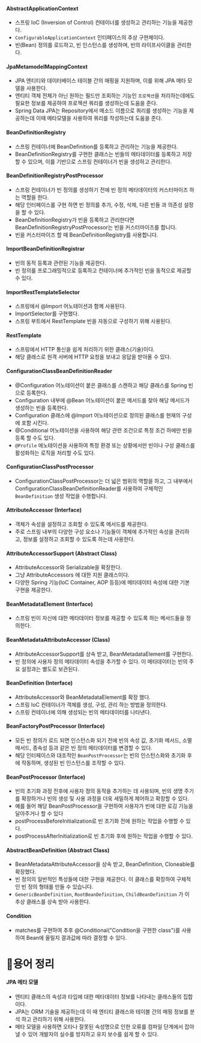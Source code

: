 #### AbstractApplicationContext
* 스프링 IoC (Inversion of Control) 컨테이너를 생성하고 관리하는 기능을 제공한다.
* `ConfigurableApplicationContext` 인터페이스의 추상 구현체이다.
* 빈(Bean) 정의를 로드하고, 빈 인스턴스를 생성하며, 빈의 라이프사이클을 관리한다.


#### JpaMetamodelMappingContext
 * JPA 엔티티와 데이터베이스 테이블 간의 매핑을 지원하며, 이를 위해 JPA 메타 모델을 사용한다.
 * 엔티티 객체 전체가 아닌 원하는 필드만 조회하는 기능인 `프로젝션`을 처리하는데에도 필요한 정보를 제공하여 프로젝션 쿼리를 생성하는데 도움을 준다.
 * Spring Data JPA는 Repository에서 메소드 이름으로 쿼리를 생성하는 기능을 제공하는데 이때 메타모델을 사용하여 쿼리를 작성하는데 도움을 준다.
  
  
#### BeanDefinitionRegistry
* 스프링 컨테이너에 BeanDefinition를 등록하고 관리하는 기능을 제공한다.
* BeanDefinitionRegistry를 구현한 클래스는 빈들의 메타데이터를 등록하고 저장 할 수 있으며, 이를 기반으로 스프링 컨테이너가 빈을 생성하고 관리한다.


#### BeanDefinitionRegistryPostProcessor
* 스프링 컨테이너가 빈 정의를 생성하기 전에 빈 정의 메타데이터의 커스터마이즈 하는 역할을 한다.
* 해당 인터페이스를 구현 하면 빈 정의를 추가, 수정, 삭제, 다른 빈들 과 의존성 설정을 할 수 있다.
* BeanDefinitionRegistry가 빈을 등록하고 관리한다면 BeanDefinitionRegistryPostProcessor는 빈을 커스터마이즈를 합니다.
* 빈을 커스터마이즈 할 때 BeanDefinitionRegistry를 사용합니다.
  
  
#### ImportBeanDefinitionRegistrar
* 빈의 동적 등록과 관련된 기능을 제공한다.
* 빈 정의를 프로그래밍적으로 등록하고 컨테이너에 추가적인 빈을 동적으로 제공할 수 있다.
  
  
#### ImportRestTemplateSelector
* 스프링에서 @Import 어노테이션과 함께 사용된다.
* ImportSelector를 구현했다.
* 스프링 부트에서 RestTemplate 빈을 자동으로 구성하기 위해 사용된다.
  
  
#### RestTemplate
* 스프링에서 HTTP 통신을 쉽게 처리하기 위한 클래스(기술)이다.
* 해당 클래스로 원격 서버에 HTTP 요청을 보내고 응답을 받아올 수 있다.


#### ConfigurationClassBeanDefinitionReader
* @Configuration 어노테이션이 붙은 클래스를 스캔하고 해당 클래스를 Spring 빈으로 등록한다.
* Configuration 내부에 @Bean 어노테이션이 붙은 메서드를 찾아 해당 메서드가 생성하는 빈을 등록한다.
* Configuration 클래스에 @Import 어노테이션으로 정의된 클래스를 현재의 구성에 포함 시킨다.
* @Conditional 어노테이션을 사용하여 해당 관련 조건으로 특정 조건 하에만 빈을 등록 할 수도 있다.
* `@Profile` 애노테이션을 사용하여 특정 환경 또는 상황에서만 빈이나 구성 클래스를 활성화하는 로직을 처리할 수도 있다.
  
#### ConfigurationClassPostProcessor
* ConfigurationClassPostProcessor는 더 넓은 범위의 역할을 하고, 그 내부에서ConfigurationClassBeanDefinitionReader를 사용하여 구체적인 `BeanDefinition` 생성 작업을 수행합니다.
  
#### AttributeAccessor (Interface)
* 객체가 속성을 설정하고 조회할 수 있도록 메서드를 제공한다.
* 주로 스프링 내부의 다양한 구성 요소나 기능들이 객체에 추가적인 속성을 관리하고, 정보를 설정하고 조회할 수 있도록 하는데 사용한다.
  
#### AttributeAccessorSupport (Abstract Class)
* AttributeAccessor와 Serializable을 확장한다.
* 그냥 AttributeAccessors 에 대한 지원 클래스이다.
* 다양한 Spring 기능(IoC Container, AOP 등등)에 메타데이터 속성에 대한 기본 구현을 제공한다.
  
#### BeanMetadataElement (Interface)
* 스프링 빈이 자신에 대한 메타데이터 정보를 제공할 수 있도록 하는 메서드들을 정의한다.
  
#### BeanMetadataAttributeAccessor (Class)
* AttributeAccessorSupport를 상속 받고, BeanMetadataElement를 구현한다.
* 빈 정의에 사용자 정의 메타데이터 속성을 추가할 수 있다. 이 메타데이터는 빈의 주요 설정과는 별도로 보관된다.
  
#### BeanDefinition (Interface)
* AttributeAccessor와 BeanMetadataElement를 확장 했다.
* 스프링 IoC 컨테이너가 객체를 생성, 구성, 관리 하는 방법을 정의한다.
* 스프링 컨테이너에 의해 생성되는 빈의 메타데이터를 나타낸다.
  
#### BeanFactoryPostProcessor (Interface)
* 모든 빈 정의가 로드 되면 인스턴스화 되기 전에 빈의 속성 값, 초기화 메서드, 소멸 메서드, 종속성 등과 같은 빈 정의 메타데이터를 변경할 수 있다.
* 해당 인터페이스와 대조적인 `BeanPostProcessor`는 빈의 인스턴스화와 초기화 후에 작동하며, 생성된 빈 인스턴스를 조작할 수 있다.
  
#### BeanPostProcessor (Interface)
* 빈의 초기화 과정 전후에 사용자 정의 동작을 추가하는 데 사용되며, 빈의 생명 주기를 확장하거나 빈의 생성 및 사용 과정을 더욱 세밀하게 제어하고 확장할 수 있다.
* 예를 들어 해당 BeanPostProcessor을 구현하여 사용자가 빈에 대한 로깅 기능을 달아주거나 할 수 있다
* postProcessBeforeInitialization로 빈 초기화 전에 원하는 작업을 수행할 수 있다.
* postProcessAfterInitialization로 빈 초기화 후에 원하는 작업을 수행할 수 있다.
  
#### AbstractBeanDefinition (Abstract Class)
* BeanMetadataAttributeAccessor을 상속 받고, BeanDefinition, Cloneable를 확장했다.
* 빈 정의의 일반적인 특성들에 대한 구현을 제공한다. 이 클래스를 확장하여 구체적인 빈 정의 형태를 만들 수 있습니다.
* `GenericBeanDefinition`, `RootBeanDefinition`, `ChildBeanDefinition` 가 이 추상 클래스를 상속 받아 사용한다.

#### Condition
* matches를 구현하여 추후 @Conditional("Condition을 구현한 class")를 사용하여 Bean에 올릴지 결과값에 따라 결정할 수 있다.
  
  
  
# 🎈용어 정리
#### JPA 메타 모델
* 엔티티 클래스의 속성과 타입에 대한 메타데이터 정보를 나타내는 클래스들의 집합이다.
* JPA는 ORM 기술을 제공하는데 이 때 엔티티 클래스와 테이블 간의 매핑 정보를 분석 하고 관리하기 위해 사용한다.
* 메타 모델을 사용하면 오타나 잘못된 속성명으로 인한 오류를 컴파일 단계에서 잡아낼 수 있어 개발자의 실수를 방지하고 유지 보수를 쉽게 할 수 있다.